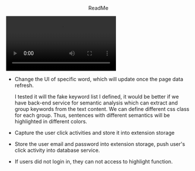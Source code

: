 <center>ReadMe</center>

<video src="C:\Users\Lenovo\Desktop\Myhighlighter_JingyiWang.mp4.mp4"></video>

- Change the UI of specific word, which will update once the page data refresh.

  I tested it will the fake keyword list I defined, it would be better if we have back-end service for semantic analysis which can extract and group keywords from the text content. We can define different css class for each group. Thus, sentences with different semantics will be highlighted in different colors.

- Capture the user click activities and store it into extension storage

- Store the user email and password into extension storage, push user's click activity into database service.

- If users did not login in, they can not access to highlight function.
